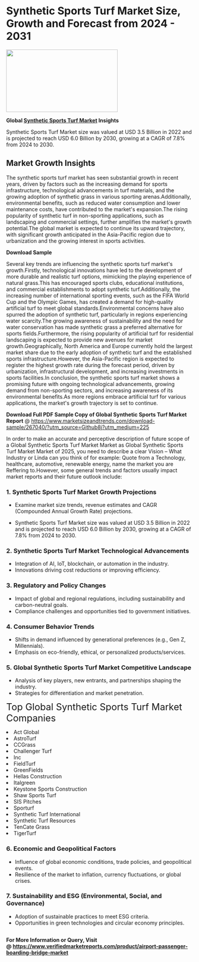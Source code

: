 <H1>Synthetic Sports Turf Market Size, Growth and Forecast from 2024 - 2031</H1><img class="aligncenter size-medium wp-image-584254" src="https://thirdeyenews.in/wp-content/uploads/2024/09/Global-Market-Research-300x168.jpeg" alt="" width="300" height="168" /><p><strong>Global&nbsp;<a href="https://www.marketsizeandtrends.com/download-sample/267040/?utm_source=Github8j?utm_medium=225">Synthetic Sports Turf Market</a> Insights</strong></p><p>Synthetic Sports Turf Market size was valued at USD 3.5 Billion in 2022 and is projected to reach USD 6.0 Billion by 2030, growing at a CAGR of 7.8% from 2024 to 2030.</p><p><h2>Market Growth Insights</h2> <p>The synthetic sports turf market has seen substantial growth in recent years, driven by factors such as the increasing demand for sports infrastructure, technological advancements in turf materials, and the growing adoption of synthetic grass in various sporting arenas.Additionally, environmental benefits, such as reduced water consumption and lower maintenance costs, have contributed to the market's expansion.The rising popularity of synthetic turf in non-sporting applications, such as landscaping and commercial settings, further amplifies the market's growth potential.The global market is expected to continue its upward trajectory, with significant growth anticipated in the Asia-Pacific region due to urbanization and the growing interest in sports activities.</p> <p><strong>Download Sample</strong></p> <p>Several key trends are influencing the synthetic sports turf market's growth.Firstly, technological innovations have led to the development of more durable and realistic turf options, mimicking the playing experience of natural grass.This has encouraged sports clubs, educational institutions, and commercial establishments to adopt synthetic turf.Additionally, the increasing number of international sporting events, such as the FIFA World Cup and the Olympic Games, has created a demand for high-quality artificial turf to meet global standards.Environmental concerns have also spurred the adoption of synthetic turf, particularly in regions experiencing water scarcity.The growing awareness of sustainability and the need for water conservation has made synthetic grass a preferred alternative for sports fields.Furthermore, the rising popularity of artificial turf for residential landscaping is expected to provide new avenues for market growth.Geographically, North America and Europe currently hold the largest market share due to the early adoption of synthetic turf and the established sports infrastructure.However, the Asia-Pacific region is expected to register the highest growth rate during the forecast period, driven by urbanization, infrastructural development, and increasing investments in sports facilities.In conclusion, the synthetic sports turf market shows a promising future with ongoing technological advancements, growing demand from non-sporting sectors, and increasing awareness of its environmental benefits.As more regions embrace artificial turf for various applications, the market's growth trajectory is set to continue.</p> <p><span class=""><strong>Download Full PDF Sample Copy of Global Synthetic Sports Turf Market Report</strong> @ <a href="https://www.marketsizeandtrends.com/download-sample/267040/?utm_source=Github8j?utm_medium=225" target="_blank">https://www.marketsizeandtrends.com/download-sample/267040/?utm_source=Github8j?utm_medium=225</a></span></p><p>In order to make an accurate and perceptive description of future scope of a Global&nbsp;Synthetic Sports Turf Market Market as Global&nbsp;Synthetic Sports Turf Market Market of 2025, you need to describe a clear Vision &ndash; What Industry or Linda can you think of for example: Quote from a Technology, healthcare, automotive, renewable energy, name the market you are Reffering to.However, some general trends and factors usually impact market reports and their future outlook include:</p><h3>1.&nbsp;<strong>Synthetic Sports Turf Market Growth Projections</strong></h3><ul><li>Examine market size trends, revenue estimates and CAGR (Compounded Annual Growth Rate) projections.</li><li><p>Synthetic Sports Turf Market size was valued at USD 3.5 Billion in 2022 and is projected to reach USD 6.0 Billion by 2030, growing at a CAGR of 7.8% from 2024 to 2030.</p></li></ul><h3>2.&nbsp;<strong>Synthetic Sports Turf Market Technological Advancements</strong></h3><ul><li>Integration of AI, IoT, blockchain, or automation in the industry.</li><li>Innovations driving cost reductions or improving efficiency.</li></ul><h3>3.&nbsp;<strong>Regulatory and Policy Changes</strong></h3><ul><li>Impact of global and regional regulations, including sustainability and carbon-neutral goals.</li><li>Compliance challenges and opportunities tied to government initiatives.</li></ul><h3>4.&nbsp;<strong>Consumer Behavior Trends</strong></h3><ul><li>Shifts in demand influenced by generational preferences (e.g., Gen Z, Millennials).</li><li>Emphasis on eco-friendly, ethical, or personalized products/services.</li></ul><h3>5.&nbsp;<strong>Global Synthetic Sports Turf Market Competitive Landscape</strong></h3><ul><li>Analysis of key players, new entrants, and partnerships shaping the industry.</li><li>Strategies for differentiation and market penetration.</li></ul><p data-pm-slice="1 1 []"><span style="color: inherit; font-family: inherit; font-size: 25px;">Top Global Synthetic Sports Turf Market Companies</span></p><div class="" data-test-id=""><p><li>Act Global</li><li> AstroTurf</li><li> CCGrass</li><li> Challenger Turf </li><li> Inc</li><li> FieldTurf</li><li> GreenFields</li><li> Hellas Construction</li><li> Italgreen</li><li> Keystone Sports Construction</li><li> Shaw Sports Turf</li><li> SIS Pitches</li><li> Sporturf</li><li> Synthetic Turf International</li><li> Synthetic Turf Resources</li><li> TenCate Grass</li><li> TigerTurf</li></p></div><h3>6.&nbsp;<strong>Economic and Geopolitical Factors</strong></h3><ul><li>Influence of global economic conditions, trade policies, and geopolitical events.</li><li>Resilience of the market to inflation, currency fluctuations, or global crises.</li></ul><h3>7.&nbsp;<strong>Sustainability and ESG (Environmental, Social, and Governance)</strong></h3><ul><li>Adoption of sustainable practices to meet ESG criteria.</li><li>Opportunities in green technologies and circular economy principles.</li></ul><h2><strong style="font-size: 14px;">For More Information or Query, Visit @&nbsp;</strong><a style="background-color: #ffffff; font-size: 14px;" href="https://www.marketsizeandtrends.com/report/synthetic-sports-turf-market/" target="_blank">https://www.verifiedmarketreports.com/product/airport-passenger-boarding-bridge-market</a></h2>